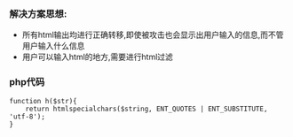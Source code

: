 ### 解决方案思想:
* 所有html输出均进行正确转移,即使被攻击也会显示出用户输入的信息,而不管用户输入什么信息
* 用户可以输入html的地方,需要进行html过滤

### php代码
```
function h($str){
    return htmlspecialchars($string, ENT_QUOTES | ENT_SUBSTITUTE, 'utf-8');
}
```